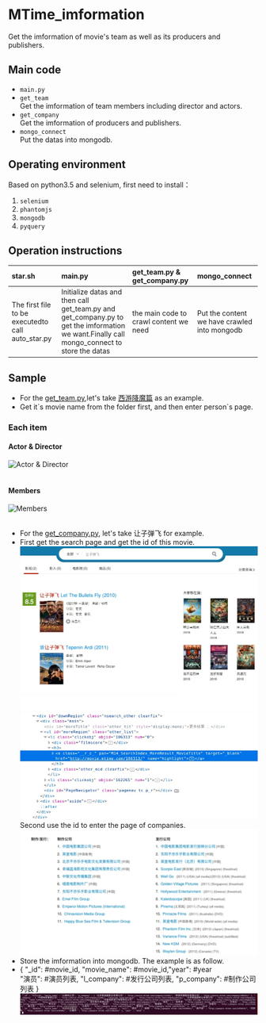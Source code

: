 # MTime_imformation
Get the imformation of movie's team as well as its producers and publishers.

## Main code
* `main.py`
* `get_team`<br>
    Get the imformation of team members including director and actors.<br>
* `get_company`<br>
    Get the imformation of producers and publishers.<br>
* `mongo_connect`<br>
    Put the datas into mongodb.<br>
## Operating environment
Based on python3.5 and selenium, first need to install：<br>
1. `selenium`<br>
2. `phantomjs`<br>
3. `mongodb`<br>
4. `pyquery`<br>
## Operation instructions
|star.sh|main.py|get_team.py & get_company.py|mongo_connect|
|:------|:------|:---------------------------|:------------|
|The first file to be executedto call auto_star.py|Initialize datas and then call get_team.py and get_company.py to get the imformation we want.Finally call mongo_connect to store the datas|the main code to crawl content we need|Put the content we have crawled into mongodb|
## Sample
* For the [get_team.py](),let's take [西游降魔篇](http://movie.mtime.com/208325/fullcredits.html) as an example.
* Get it\`s movie name from the folder first, and then enter person\`s page.

### Each item
#### Actor & Director<br>
![](https://github.com/G1704/Selenium-for-URLs/blob/master/github_photo/Item.png "Actor & Director")<br>
<br>
#### Members<br>
![](https://github.com/G1704/Selenium-for-URLs/blob/master/github_photo/Item2.png "Members")<br>
<br>
* For the [get_company.py](), let's take 让子弹飞 for example.
* First get the search page and get the id of this movie. 
![Search](https://github.com/Czt1998/MTime_companies/raw/master/MTime_pic/Search_page)
![id](https://github.com/Czt1998/MTime_companies/raw/master/MTime_pic/id)<br>
Second use the id to enter the page of companies.<br>
![imformation](https://github.com/Czt1998/MTime_companies/raw/master/MTime_pic/Imformation)<br>
* Store the imformation into mongodb. The example is as follow.<br>
* { "_id":  #movie_id, "movie_name":    #movie_id,"year":   #year<br>
            "演员":   #演员列表, "l_company": #发行公司列表, "p_company":   #制作公司列表 }<br>
![imformation](https://github.com/Czt1998/MTime_companies/blob/master/MTime_pic/1211918294.jpg)
